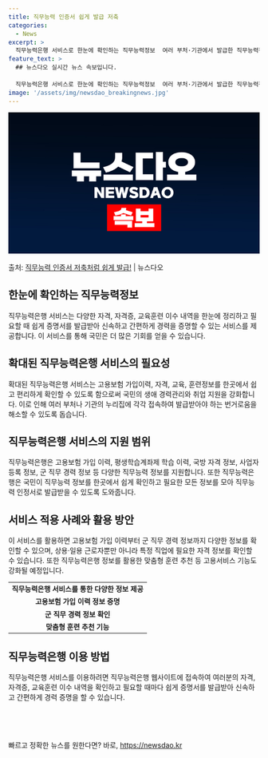 ```yaml
---
title: 직무능력 인증서 쉽게 발급 저축
categories:
  - News
excerpt: >
  직무능력은행 서비스로 한눈에 확인하는 직무능력정보  여러 부처·기관에서 발급한 직무능력정보를 한 곳에서 한 …
feature_text: >
  ## 뉴스다오 실시간 뉴스 속보입니다.

  직무능력은행 서비스로 한눈에 확인하는 직무능력정보  여러 부처·기관에서 발급한 직무능력정보를 한 곳에서 한 …
image: '/assets/img/newsdao_breakingnews.jpg'
---
```


![뉴스다오 속보](/assets/img/newsdao_breakingnews.jpg)

<p>출처: <a href="https://newsdao.kr/3980" rel="dofollow">직무능력 인증서 저축처럼 쉽게 발급!</a> | 뉴스다오</p>

<h2 data-ke-size="size26">한눈에 확인하는 직무능력정보</h2>
<p data-ke-size="size16">직무능력은행 서비스는 다양한 자격, 자격증, 교육훈련 이수 내역을 한눈에 정리하고 필요할 때 쉽게 증명서를 발급받아 신속하고 간편하게 경력을 증명할 수 있는 서비스를 제공합니다. 이 서비스를 통해 국민은 더 많은 기회를 얻을 수 있습니다.</p>

<h2 data-ke-size="size26">확대된 직무능력은행 서비스의 필요성</h2>
<p data-ke-size="size16">확대된 직무능력은행 서비스는 고용보험 가입이력, 자격, 교육, 훈련정보를 한곳에서 쉽고 편리하게 확인할 수 있도록 함으로써 국민의 생애 경력관리와 취업 지원을 강화합니다. 이로 인해 여러 부처나 기관의 누리집에 각각 접속하여 발급받아야 하는 번거로움을 해소할 수 있도록 돕습니다.</p>

<h2 data-ke-size="size26">직무능력은행 서비스의 지원 범위</h2>
<p data-ke-size="size16">직무능력은행은 고용보험 가입 이력, 평생학습계좌제 학습 이력, 국방 자격 정보, 사업자 등록 정보, 군 직무 경력 정보 등 다양한 직무능력 정보를 지원합니다. 또한 직무능력은행은 국민이 직무능력 정보를 한곳에서 쉽게 확인하고 필요한 모든 정보를 모아 직무능력 인정서로 발급받을 수 있도록 도와줍니다.</p>

<h2 data-ke-size="size26">서비스 적용 사례와 활용 방안</h2>
<p data-ke-size="size16">이 서비스를 활용하면 고용보험 가입 이력부터 군 직무 경력 정보까지 다양한 정보를 확인할 수 있으며, 상용·일용 근로자뿐만 아니라 특정 직업에 필요한 자격 정보를 확인할 수 있습니다. 또한 직무능력은행 정보를 활용한 맞춤형 훈련 추천 등 고용서비스 기능도 강화될 예정입니다.</p>

<table>
	<tr>
		<td style="text-align: center; height: 17px;"><b>직무능력은행 서비스를 통한 다양한 정보 제공</b></td>
	</tr>
	<tr>
		<td style="text-align: center; height: 17px;"><b>고용보험 가입 이력 정보 증명</b></td>
	</tr>
	<tr>
		<td style="text-align: center; height: 17px;"><b>군 직무 경력 정보 확인</b></td>
	</tr>
	<tr>
		<td style="text-align: center; height: 17px;"><b>맞춤형 훈련 추천 기능</b></td>
	</tr>
</table>

<h2 data-ke-size="size26">직무능력은행 이용 방법</h2>
<p data-ke-size="size16">직무능력은행 서비스를 이용하려면 직무능력은행 웹사이트에 접속하여 여러분의 자격, 자격증, 교육훈련 이수 내역을 확인하고 필요할 때마다 쉽게 증명서를 발급받아 신속하고 간편하게 경력 증명을 할 수 있습니다.</p>
<p data-ke-size="size16">&nbsp;</p>
<p data-ke-size="size16">&nbsp;</p> 

빠르고 정확한 뉴스를 원한다면? 바로, <a href="https://newsdao.kr" rel="dofollow">https://newsdao.kr</a>


